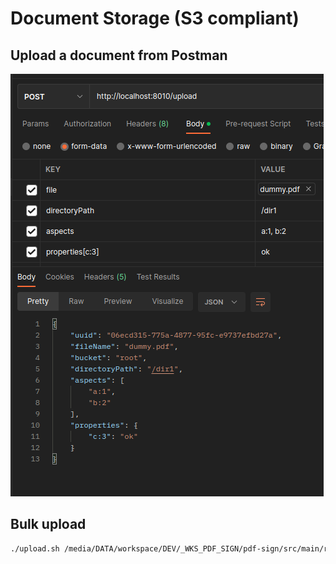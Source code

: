 # Document Storage (S3 compliant)

## Upload a document from Postman


<img src="./documentation/img/upload_node_from_postman.png" />

## Bulk upload

```bash
./upload.sh /media/DATA/workspace/DEV/_WKS_PDF_SIGN/pdf-sign/src/main/resources/dummy.pdf 3 
```
